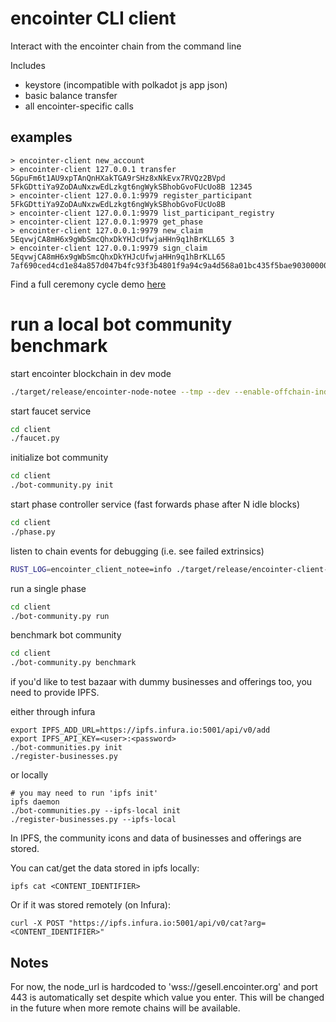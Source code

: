 # encointer CLI client
Interact with the encointer chain from the command line

Includes
* keystore (incompatible with polkadot js app json)
* basic balance transfer
* all encointer-specific calls

## examples
```
> encointer-client new_account
> encointer-client 127.0.0.1 transfer 5GpuFm6t1AU9xpTAnQnHXakTGA9rSHz8xNkEvx7RVQz2BVpd 5FkGDttiYa9ZoDAuNxzwEdLzkgt6ngWykSBhobGvoFUcUo8B 12345
> encointer-client 127.0.0.1:9979 register_participant 5FkGDttiYa9ZoDAuNxzwEdLzkgt6ngWykSBhobGvoFUcUo8B
> encointer-client 127.0.0.1:9979 list_participant_registry
> encointer-client 127.0.0.1:9979 get_phase
> encointer-client 127.0.0.1:9979 new_claim 5EqvwjCA8mH6x9gWbSmcQhxDkYHJcUfwjaHHn9q1hBrKLL65 3
> encointer-client 127.0.0.1:9979 sign_claim 5EqvwjCA8mH6x9gWbSmcQhxDkYHJcUfwjaHHn9q1hBrKLL65 7af690ced4cd1e84a857d047b4fc93f3b4801f9a94c9a4d568a01bc435f5bae903000000000000000000000003000000
```

Find a full ceremony cycle demo [here](./bootstrap_demo_community.py)

# run a local bot community benchmark

start encointer blockchain in dev mode
```bash
./target/release/encointer-node-notee --tmp --dev --enable-offchain-indexing true -lencointer=debug
```

start faucet service
```bash
cd client
./faucet.py
```

initialize bot community
```bash
cd client
./bot-community.py init
```

start phase controller service (fast forwards phase after N idle blocks)
```bash
cd client
./phase.py
```

listen to chain events for debugging (i.e. see failed extrinsics)
```bash
RUST_LOG=encointer_client_notee=info ./target/release/encointer-client-notee listen
```

run a single phase
```bash
cd client
./bot-community.py run
```

benchmark bot community
```bash
cd client
./bot-community.py benchmark
```

if you'd like to test bazaar with dummy businesses and offerings too, you need to provide IPFS.

either through infura

```
export IPFS_ADD_URL=https://ipfs.infura.io:5001/api/v0/add
export IPFS_API_KEY=<user>:<password>
./bot-communities.py init
./register-businesses.py
```

or locally

```
# you may need to run 'ipfs init'
ipfs daemon
./bot-communities.py --ipfs-local init 
./register-businesses.py --ipfs-local
```

In IPFS, the community icons and data of businesses and offerings are stored.

You can cat/get the data stored in ipfs locally:
```
ipfs cat <CONTENT_IDENTIFIER>
```
Or if it was stored remotely (on Infura):
```
curl -X POST "https://ipfs.infura.io:5001/api/v0/cat?arg=<CONTENT_IDENTIFIER>" 
```
## Notes

For now, the node_url is hardcoded to 'wss://gesell.encointer.org' and port 443 is automatically set despite which value you enter. This will be changed in the future when more remote chains will be available. 
